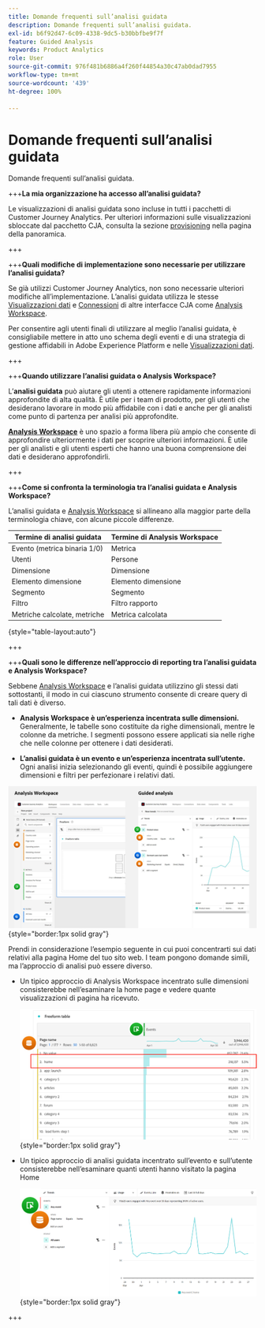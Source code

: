 ```yaml
---
title: Domande frequenti sull’analisi guidata
description: Domande frequenti sull’analisi guidata.
exl-id: b6f92d47-6c09-4338-9dc5-b30bbfbe9f7f
feature: Guided Analysis
keywords: Product Analytics
role: User
source-git-commit: 976f481b6886a4f260f44854a30c47ab0dad7955
workflow-type: tm+mt
source-wordcount: '439'
ht-degree: 100%

---
```


# Domande frequenti sull’analisi guidata

Domande frequenti sull’analisi guidata.

+++**La mia organizzazione ha accesso all’analisi guidata?**

Le visualizzazioni di analisi guidata sono incluse in tutti i pacchetti di Customer Journey Analytics. Per ulteriori informazioni sulle visualizzazioni sbloccate dal pacchetto CJA, consulta la sezione [provisioning](overview.md#provisioning) nella pagina della panoramica.

+++

+++**Quali modifiche di implementazione sono necessarie per utilizzare l’analisi guidata?**

Se già utilizzi Customer Journey Analytics, non sono necessarie ulteriori modifiche all’implementazione. L’analisi guidata utilizza le stesse [Visualizzazioni dati](../data-views/data-views.md) e [Connessioni](../connections/overview.md) di altre interfacce CJA come [Analysis Workspace](../analysis-workspace/home.md).

Per consentire agli utenti finali di utilizzare al meglio l’analisi guidata, è consigliabile mettere in atto uno schema degli eventi e di una strategia di gestione affidabili in Adobe Experience Platform e nelle [Visualizzazioni dati](../data-views/data-views.md).

+++

+++**Quando utilizzare l’analisi guidata o Analysis Workspace?**

L’**analisi guidata** può aiutare gli utenti a ottenere rapidamente informazioni approfondite di alta qualità. È utile per i team di prodotto, per gli utenti che desiderano lavorare in modo più affidabile con i dati e anche per gli analisti come punto di partenza per analisi più approfondite.

**[Analysis Workspace](../analysis-workspace/home.md)** è uno spazio a forma libera più ampio che consente di approfondire ulteriormente i dati per scoprire ulteriori informazioni. È utile per gli analisti e gli utenti esperti che hanno una buona comprensione dei dati e desiderano approfondirli.

+++

+++**Come si  confronta la terminologia tra l’analisi guidata e Analysis Workspace?**

L’analisi guidata e [Analysis Workspace](../analysis-workspace/home.md) si allineano alla maggior parte della terminologia chiave, con alcune piccole differenze.

| Termine di analisi guidata | Termine di Analysis Workspace |
| --- | --- |
| Evento (metrica binaria 1/0) | Metrica |
| Utenti | Persone |
| Dimensione | Dimensione |
| Elemento dimensione | Elemento dimensione |
| Segmento | Segmento |
| Filtro | Filtro rapporto |
| Metriche calcolate, metriche | Metrica calcolata |

{style="table-layout:auto"}

+++

+++**Quali sono le differenze nell’approccio di reporting tra l’analisi guidata e Analysis Workspace?**

Sebbene [Analysis Workspace](../analysis-workspace/home.md) e l’analisi guidata utilizzino gli stessi dati sottostanti, il modo in cui ciascuno strumento consente di creare query di tali dati è diverso.

* **Analysis Workspace è un’esperienza incentrata sulle dimensioni.** Generalmente, le tabelle sono costituite da righe dimensionali, mentre le colonne da metriche. I segmenti possono essere applicati sia nelle righe che nelle colonne per ottenere i dati desiderati.

* **L’analisi guidata è un evento e un’esperienza incentrata sull’utente.** Ogni analisi inizia selezionando gli eventi, quindi è possibile aggiungere dimensioni e filtri per perfezionare i relativi dati.

![Visualizzazioni di analisi guidata e Analysis Workspace](assets/structure.png){style="border:1px solid gray"}

Prendi in considerazione l’esempio seguente in cui puoi concentrarti sui dati relativi alla pagina Home del tuo sito web. I team pongono domande simili, ma l’approccio di analisi può essere diverso.

* Un tipico approccio di Analysis Workspace incentrato sulle dimensioni consisterebbe nell’esaminare la home page e vedere quante visualizzazioni di pagina ha ricevuto.

  ![Approccio incentrato sulle dimensioni](assets/dimension-centered.png){style="border:1px solid gray"}

* Un tipico approccio di analisi guidata incentrato sull’evento e sull’utente consisterebbe nell’esaminare quanti utenti hanno visitato la pagina Home

  ![Approccio incentrato sull’evento](assets/event-centered.png){style="border:1px solid gray"}

+++
